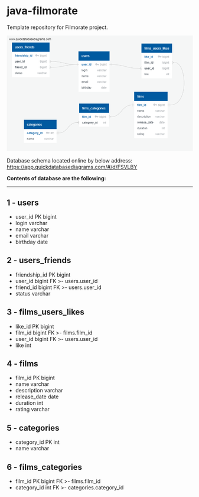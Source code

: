 # java-filmorate
Template repository for Filmorate project.

![Database schema located in repository by below address:](./src/main/resources/QuickDBD-Filmorate.png)

Database schema located online by below address: https://app.quickdatabasediagrams.com/#/d/FSVLBY

<b>Contents of database are the following:</b>
_____
1 - users
-----
- user_id PK bigint
- login varchar 
- name varchar
- email varchar
- birthday date

2 - users_friends
-----
- friendship_id PK bigint
- user_id bigint FK >- users.user_id
- friend_id bigint FK >- users.user_id
- status varchar

3 - films_users_likes
-----
- like_id PK bigint
- film_id bigint FK >- films.film_id
- user_id bigint FK >- users.user_id
- like int

4 - films
-----
- film_id PK bigint
- name varchar
- description varchar
- release_date date
- duration int
- rating varchar

5 - categories
-----
- category_id PK int
- name varchar

6 - films_categories
-----
- film_id PK bigint FK >- films.film_id
- category_id int FK >- categories.category_id





